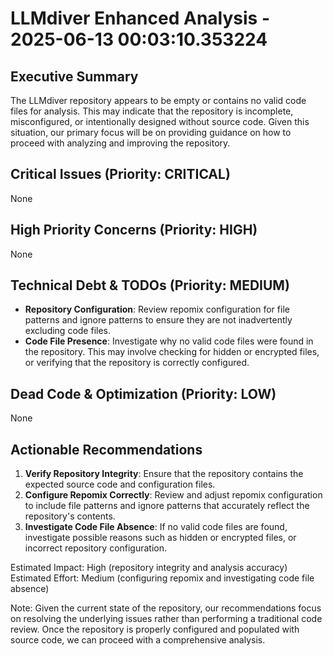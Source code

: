 # LLMdiver Enhanced Analysis - 2025-06-13 00:03:10.353224

## Executive Summary
The LLMdiver repository appears to be empty or contains no valid code files for analysis. This may indicate that the repository is incomplete, misconfigured, or intentionally designed without source code. Given this situation, our primary focus will be on providing guidance on how to proceed with analyzing and improving the repository.

## Critical Issues (Priority: CRITICAL)
None

## High Priority Concerns (Priority: HIGH)
None

## Technical Debt & TODOs (Priority: MEDIUM)
- **Repository Configuration**: Review repomix configuration for file patterns and ignore patterns to ensure they are not inadvertently excluding code files.
- **Code File Presence**: Investigate why no valid code files were found in the repository. This may involve checking for hidden or encrypted files, or verifying that the repository is correctly configured.

## Dead Code & Optimization (Priority: LOW)
None

## Actionable Recommendations
1. **Verify Repository Integrity**: Ensure that the repository contains the expected source code and configuration files.
2. **Configure Repomix Correctly**: Review and adjust repomix configuration to include file patterns and ignore patterns that accurately reflect the repository's contents.
3. **Investigate Code File Absence**: If no valid code files are found, investigate possible reasons such as hidden or encrypted files, or incorrect repository configuration.

Estimated Impact: High (repository integrity and analysis accuracy)
Estimated Effort: Medium (configuring repomix and investigating code file absence)

Note: Given the current state of the repository, our recommendations focus on resolving the underlying issues rather than performing a traditional code review. Once the repository is properly configured and populated with source code, we can proceed with a comprehensive analysis.
